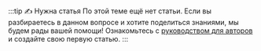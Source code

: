 :::tip ✍️ Нужна статья
По этой теме ещё нет статьи. Если вы разбираетесь в данном вопросе и хотите поделиться знаниями, мы будем рады вашей помощи! Ознакомьтесь с [руководством для авторов](/projects/how-to-contribute/pages/alteration/) и создайте свою первую статью.
:::
